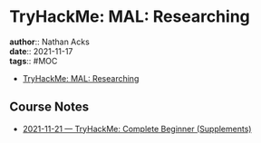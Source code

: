 # TryHackMe: MAL: Researching

**author**:: Nathan Acks  
**date**:: 2021-11-17  
**tags**:: #MOC

* [TryHackMe: MAL: Researching](https://tryhackme.com/room/malresearching)

## Course Notes

* [2021-11-21 — TryHackMe: Complete Beginner (Supplements)](../log/2021-11-21-tryhackme-complete-beginner-supplements.md)
